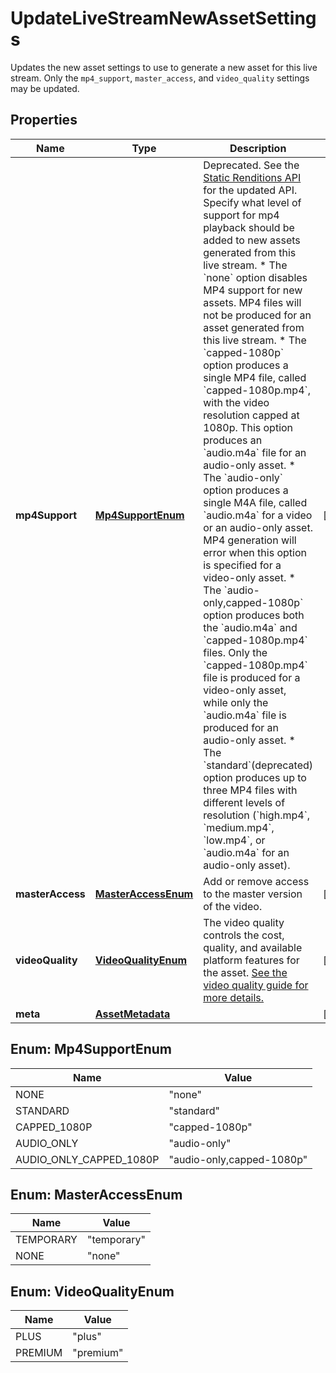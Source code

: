 

# UpdateLiveStreamNewAssetSettings

Updates the new asset settings to use to generate a new asset for this live stream. Only the `mp4_support`, `master_access`, and `video_quality` settings may be updated. 
## Properties

Name | Type | Description | Notes
------------ | ------------- | ------------- | -------------
**mp4Support** | [**Mp4SupportEnum**](#Mp4SupportEnum) | Deprecated. See the [Static Renditions API](https://www.mux.com/docs/guides/enable-static-mp4-renditions#during-live-stream-creation) for the updated API. Specify what level of support for mp4 playback should be added to new assets generated from this live stream. * The &#x60;none&#x60; option disables MP4 support for new assets. MP4 files will not be produced for an asset generated from this live stream. * The &#x60;capped-1080p&#x60; option produces a single MP4 file, called &#x60;capped-1080p.mp4&#x60;, with the video resolution capped at 1080p. This option produces an &#x60;audio.m4a&#x60; file for an audio-only asset. * The &#x60;audio-only&#x60; option produces a single M4A file, called &#x60;audio.m4a&#x60; for a video or an audio-only asset. MP4 generation will error when this option is specified for a video-only asset. * The &#x60;audio-only,capped-1080p&#x60; option produces both the &#x60;audio.m4a&#x60; and &#x60;capped-1080p.mp4&#x60; files. Only the &#x60;capped-1080p.mp4&#x60; file is produced for a video-only asset, while only the &#x60;audio.m4a&#x60; file is produced for an audio-only asset. * The &#x60;standard&#x60;(deprecated) option produces up to three MP4 files with different levels of resolution (&#x60;high.mp4&#x60;, &#x60;medium.mp4&#x60;, &#x60;low.mp4&#x60;, or &#x60;audio.m4a&#x60; for an audio-only asset).  |  [optional]
**masterAccess** | [**MasterAccessEnum**](#MasterAccessEnum) | Add or remove access to the master version of the video. |  [optional]
**videoQuality** | [**VideoQualityEnum**](#VideoQualityEnum) | The video quality controls the cost, quality, and available platform features for the asset. [See the video quality guide for more details.](https://docs.mux.com/guides/use-video-quality-levels) |  [optional]
**meta** | [**AssetMetadata**](AssetMetadata.md) |  |  [optional]



## Enum: Mp4SupportEnum

Name | Value
---- | -----
NONE | &quot;none&quot;
STANDARD | &quot;standard&quot;
CAPPED_1080P | &quot;capped-1080p&quot;
AUDIO_ONLY | &quot;audio-only&quot;
AUDIO_ONLY_CAPPED_1080P | &quot;audio-only,capped-1080p&quot;



## Enum: MasterAccessEnum

Name | Value
---- | -----
TEMPORARY | &quot;temporary&quot;
NONE | &quot;none&quot;



## Enum: VideoQualityEnum

Name | Value
---- | -----
PLUS | &quot;plus&quot;
PREMIUM | &quot;premium&quot;



